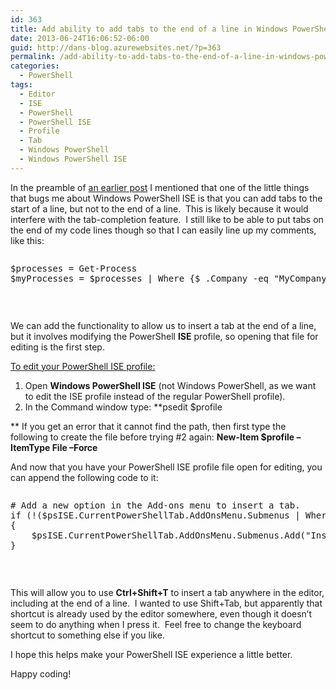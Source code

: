 ```yaml
---
id: 363
title: Add ability to add tabs to the end of a line in Windows PowerShell ISE
date: 2013-06-24T16:06:52-06:00
guid: http://dans-blog.azurewebsites.net/?p=363
permalink: /add-ability-to-add-tabs-to-the-end-of-a-line-in-windows-powershell-ise/
categories:
  - PowerShell
tags:
  - Editor
  - ISE
  - PowerShell
  - PowerShell ISE
  - Profile
  - Tab
  - Windows PowerShell
  - Windows PowerShell ISE
---
```

In the preamble of [an earlier post](http://dans-blog.azurewebsites.net/powershell-ise-multiline-comment-and-uncomment-done-right-and-other-ise-gui-must-haves/) I mentioned that one of the little things that bugs me about Windows PowerShell ISE is that you can add tabs to the start of a line, but not to the end of a line.&#160; This is likely because it would interfere with the tab-completion feature.&#160; I still like to be able to put tabs on the end of my code lines though so that I can easily line up my comments, like this:

<div id="scid:C89E2BDB-ADD3-4f7a-9810-1B7EACF446C1:70b1c5eb-b0cd-433c-9684-9505ed3be5d6" class="wlWriterEditableSmartContent" style="float: none; padding-bottom: 0px; padding-top: 0px; padding-left: 0px; margin: 0px; display: inline; padding-right: 0px">
  <pre style=white-space:normal>

  <pre class="brush: powershell; pad-line-numbers: true; title: ; notranslate" title="">
$processes = Get-Process										# Get all of the processes.
$myProcesses = $processes | Where {$_.Company -eq "MyCompany" }	# Get my company's processes.
</pre>
</div>

&#160;

We can add the functionality to allow us to insert a tab at the end of a line, but it involves modifying the PowerShell **ISE** profile, so opening that file for editing is the first step.

<u>To edit your PowerShell ISE profile:</u>

  1. Open **Windows PowerShell ISE** (not Windows PowerShell, as we want to edit the ISE profile instead of the regular PowerShell profile).
  2. In the Command window type: **psedit $profile


** If you get an error that it cannot find the path, then first type the following to create the file before trying #2 again: **New-Item $profile –ItemType File –Force**

And now that you have your PowerShell ISE profile file open for editing, you can append the following code to it:

<div id="scid:C89E2BDB-ADD3-4f7a-9810-1B7EACF446C1:18075d34-2f38-48c7-9c6a-db7fe5cb98b1" class="wlWriterEditableSmartContent" style="float: none; padding-bottom: 0px; padding-top: 0px; padding-left: 0px; margin: 0px; display: inline; padding-right: 0px">
  <pre style=white-space:normal>

  <pre class="brush: powershell; title: ; notranslate" title="">
# Add a new option in the Add-ons menu to insert a tab.
if (!($psISE.CurrentPowerShellTab.AddOnsMenu.Submenus | Where-Object { $_.DisplayName -eq "Insert Tab" }))
{
    $psISE.CurrentPowerShellTab.AddOnsMenu.Submenus.Add("Insert Tab",{$psISE.CurrentFile.Editor.InsertText("`t")},"Ctrl+Shift+T")
}
</pre>
</div>

&#160;

This will allow you to use **Ctrl+Shift+T** to insert a tab anywhere in the editor, including at the end of a line.&#160; I wanted to use Shift+Tab, but apparently that shortcut is already used by the editor somewhere, even though it doesn’t seem to do anything when I press it.&#160; Feel free to change the keyboard shortcut to something else if you like.

I hope this helps make your PowerShell ISE experience a little better.

Happy coding!
